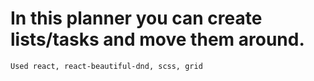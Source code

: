 # In this planner you can create lists/tasks and move them around.

``Used react, react-beautiful-dnd, scss, grid``